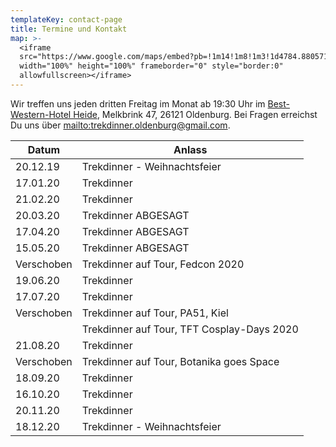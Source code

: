 ```yaml
---
templateKey: contact-page
title: Termine und Kontakt
map: >-
  <iframe
  src="https://www.google.com/maps/embed?pb=!1m14!1m8!1m3!1d4784.880571811187!2d8.202221!3d53.156139!3m2!1i1024!2i768!4f13.1!3m3!1m2!1s0x0%3A0xc8970fb1feaefc4c!2sBest+Western+Hotel+Heide+Oldenburg!5e0!3m2!1sen!2sus!4v1563031014541!5m2!1sen!2sus"
  width="100%" height="100%" frameborder="0" style="border:0"
  allowfullscreen></iframe>
---
```

Wir treffen uns jeden dritten Freitag im Monat ab 19:30 Uhr im [Best-Western-Hotel Heide](https://www.hotel-heide-oldenburg.de/), Melkbrink 47, 26121 Oldenburg. Bei Fragen erreichst Du uns über <mailto:trekdinner.oldenburg@gmail.com>.

| Datum      | Anlass                                     |
| ---------- | ------------------------------------------ |
| 20.12.19   | Trekdinner - Weihnachtsfeier               |
| 17.01.20   | Trekdinner                                 |
| 21.02.20   | Trekdinner                                 |
| 20.03.20   | Trekdinner ABGESAGT                        |
| 17.04.20   | Trekdinner  ABGESAGT                       |
| 15.05.20   | Trekdinner  ABGESAGT                       |
| Verschoben | Trekdinner auf Tour, Fedcon 2020           |
| 19.06.20   | Trekdinner                                 |
| 17.07.20   | Trekdinner                                 |
| Verschoben | Trekdinner auf Tour, PA51, Kiel            |
|            | Trekdinner auf Tour, TFT Cosplay-Days 2020 |
| 21.08.20   | Trekdinner                                 |
| Verschoben | Trekdinner auf Tour, Botanika goes Space   |
| 18.09.20   | Trekdinner                                 |
| 16.10.20   | Trekdinner                                 |
| 20.11.20   | Trekdinner                                 |
| 18.12.20   | Trekdinner - Weihnachtsfeier               |
